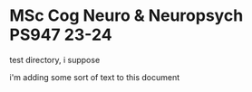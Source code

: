 # MSc Cog Neuro & Neuropsych PS947 23-24
 test directory, i suppose

i'm adding some sort of text to this document
